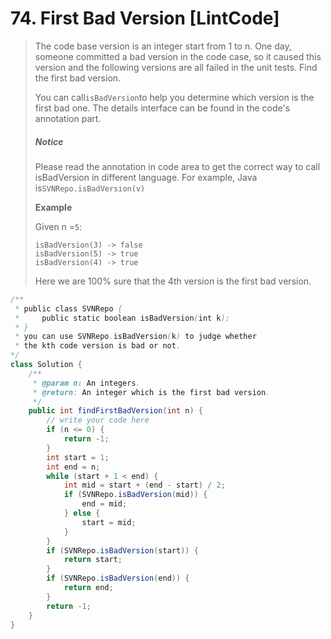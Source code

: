 # 74. First Bad Version \[LintCode\]

> The code base version is an integer start from 1 to n. One day, someone committed a bad version in the code case, so it caused this version and the following versions are all failed in the unit tests. Find the first bad version.
>
> You can call`isBadVersion`to help you determine which version is the first bad one. The details interface can be found in the code's annotation part.
>
> ##### Notice
>
> Please read the annotation in code area to get the correct way to call isBadVersion in different language. For example, Java is`SVNRepo.isBadVersion(v)`
>
> **Example**
>
> Given n =`5`:
>
> ```
> isBadVersion(3) -> false
> isBadVersion(5) -> true
> isBadVersion(4) -> true
> ```
>
> Here we are 100% sure that the 4th version is the first bad version.

```java
/**
 * public class SVNRepo {
 *     public static boolean isBadVersion(int k);
 * }
 * you can use SVNRepo.isBadVersion(k) to judge whether 
 * the kth code version is bad or not.
*/
class Solution {
    /**
     * @param n: An integers.
     * @return: An integer which is the first bad version.
     */
    public int findFirstBadVersion(int n) {
        // write your code here
        if (n <= 0) {
            return -1;
        }
        int start = 1;
        int end = n;
        while (start + 1 < end) {
            int mid = start + (end - start) / 2;
            if (SVNRepo.isBadVersion(mid)) {
                end = mid;
            } else {
                start = mid;
            }
        }
        if (SVNRepo.isBadVersion(start)) {
            return start;
        }
        if (SVNRepo.isBadVersion(end)) {
            return end;
        }
        return -1;
    }
}
```



